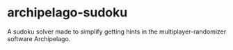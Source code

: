 # archipelago-sudoku
A sudoku solver made to simplify getting hints in the multiplayer-randomizer software Archipelago.
